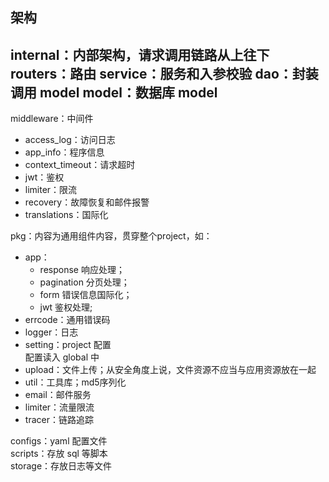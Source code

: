 ## 架构

internal：内部架构，请求调用链路从上往下
routers：路由
service：服务和入参校验
dao：封装调用 model
model：数据库 model
----
middleware：中间件
- access_log：访问日志
- app_info：程序信息
- context_timeout：请求超时
- jwt：鉴权
- limiter：限流
- recovery：故障恢复和邮件报警
- translations：国际化


pkg：内容为通用组件内容，贯穿整个project，如：
- app：
    - response 响应处理；
    - pagination 分页处理；
    - form 错误信息国际化；
    - jwt 鉴权处理;
- errcode：通用错误码
- logger：日志
- setting：project 配置<br/>配置读入 global 中
- upload：文件上传；从安全角度上说，文件资源不应当与应用资源放在一起
- util：工具库；md5序列化
- email：邮件服务
- limiter：流量限流
- tracer：链路追踪


configs：yaml 配置文件<br>
scripts：存放 sql 等脚本<br>
storage：存放日志等文件<br>
